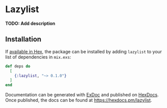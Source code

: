 # Lazylist

**TODO: Add description**

## Installation

If [available in Hex](https://hex.pm/docs/publish), the package can be installed
by adding `lazylist` to your list of dependencies in `mix.exs`:

```elixir
def deps do
  [
    {:lazylist, "~> 0.1.0"}
  ]
end
```

Documentation can be generated with [ExDoc](https://github.com/elixir-lang/ex_doc)
and published on [HexDocs](https://hexdocs.pm). Once published, the docs can
be found at <https://hexdocs.pm/lazylist>.

